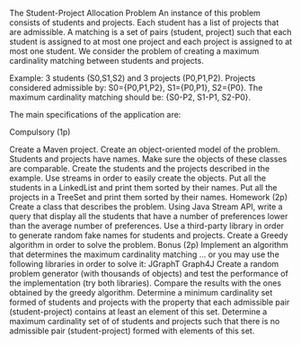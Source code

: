 The Student-Project Allocation Problem
An instance of this problem consists of students and projects. Each student has a list of projects that are admissible.
A matching is a set of pairs (student, project) such that each student is assigned to at most one project and each project is assigned to at most one student. We consider the problem of creating a maximum cardinality matching between students and projects.

Example: 3 students (S0,S1,S2) and 3 projects (P0,P1,P2).
Projects considered admissible by: S0={P0,P1,P2}, S1={P0,P1}, S2={P0}.
The maximum cardinality matching should be: {S0-P2, S1-P1, S2-P0}.

The main specifications of the application are:

Compulsory (1p)

Create a Maven project.
Create an object-oriented model of the problem. Students and projects have names. Make sure the objects of these classes are comparable.
Create the students and the projects described in the example. Use streams in order to easily create the objects.
Put all the students in a LinkedList and print them sorted by their names.
Put all the projects in a TreeSet and print them sorted by their names.
Homework (2p)
Create a class that describes the problem.
Using Java Stream API, write a query that display all the students that have a number of preferences lower than the average number of preferences.
Use a third-party library in order to generate random fake names for students and projects.
Create a Greedy algorithm in order to solve the problem.
Bonus (2p)
Implement an algorithm that determines the maximum cardinality matching
... or you may use the following libraries in order to solve it:
JGraphT
Graph4J
Create a random problem generator (with thousands of objects) and test the performance of the implementation (try both libraries).
Compare the results with the ones obtained by the greedy algorithm.
Determine a minimum cardinality set formed of students and projects with the property that each admissible pair (student-project) contains at least an element of this set.
Determine a maximum cardinality set of of students and projects such that there is no admissible pair (student-project) formed with elements of this set.